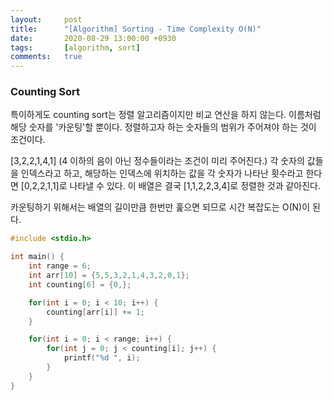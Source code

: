 ```yaml
---
layout:		post
title:		"[Algorithm] Sorting - Time Complexity O(N)"
date:		2020-08-29 13:00:00 +0930
tags:		[algorithm, sort]
comments:	true
---
```


### Counting Sort

특이하게도 counting sort는 정렬 알고리즘이지만 비교 연산을 하지 않는다. 이름처럼 해당 숫자를 '카운팅'할 뿐이다. 정렬하고자 하는 숫자들의 범위가 주어져야 하는 것이 조건이다.

\[3,2,2,1,4,1\] (4 이하의 음이 아닌 정수들이라는 조건이 미리 주어진다.)
각 숫자의 값들을 인덱스라고 하고, 해당하는 인덱스에 위치하는 값을 각 숫자가 나타난 횟수라고 한다면 \[0,2,2,1,1\]로 나타낼 수 있다. 이 배열은 결국 \[1,1,2,2,3,4\]로 정렬한 것과 같아진다.

카운팅하기 위해서는 배열의 길이만큼 한번만 훑으면 되므로 시간 복잡도는 O(N)이 된다.

```c
#include <stdio.h>

int main() {
	int range = 6;
	int arr[10] = {5,5,3,2,1,4,3,2,0,1};
	int counting[6] = {0,};

	for(int i = 0; i < 10; i++) {
		counting[arr[i]] += 1;
	}

	for(int i = 0; i < range; i++) {
		for(int j = 0; j < counting[i]; j++) {
			printf("%d ", i);
		}
	}
}
```